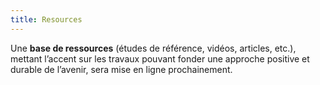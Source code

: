 ```yaml
---
title: Resources
---
```


Une **base de ressources** (études de référence, vidéos, articles, etc.), mettant l’accent sur les travaux pouvant fonder une approche positive et durable de l’avenir, sera mise en ligne prochainement.